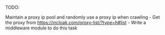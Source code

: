 TODO:

Maintain a proxy ip pool and randomly use a proxy ip when crawling
    - Get the proxy from 
        https://incloak.com/proxy-list/?type=h#list
    - Write a middleware module to do this task
